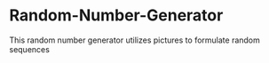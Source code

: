 # Random-Number-Generator
This random number generator utilizes pictures to formulate random sequences
